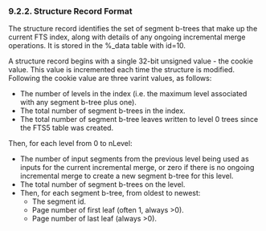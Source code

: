 ### 9\.2\.2\. Structure Record Format


The structure record identifies the set of segment b\-trees that make up the
current FTS index, along with details of any ongoing incremental merge
operations. It is stored in the %\_data table with id\=10\.

A structure record begins with a single 32\-bit unsigned value \- the cookie
value. This value is incremented each time the structure is modified.
Following the cookie value are three varint values, as follows:



* The number of levels in the index (i.e. the maximum level associated
 with any segment b\-tree plus one).
* The total number of segment b\-trees in the index.
* The total number of segment b\-tree leaves written to level 0 trees
 since the FTS5 table was created.


Then, for each level from 0 to nLevel:



* The number of input segments from the previous level being used as
 inputs for the current incremental merge, or zero if there is no
 ongoing incremental merge to create a new segment b\-tree for this level.
* The total number of segment b\-trees on the level.
* Then, for each segment b\-tree, from oldest to newest:
	+ The segment id.
	+ Page number of first leaf (often 1, always \>0\).
	+ Page number of last leaf (always \>0\).


